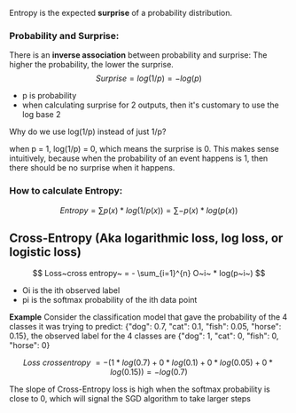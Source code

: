 Entropy is the expected **surprise** of a probability distribution.

### Probability and Surprise:
There is an **inverse association** between probability and surprise:
The higher the probability, the lower the surprise.
$$
Surprise = log(1/p) = -log(p)
$$
- p is probability
- when calculating surprise for 2 outputs, then it's customary to use the log base 2

Why do we use log(1/p) instead of just 1/p? 

when p = 1, log(1/p) = 0, which means the surprise is 0. This makes sense intuitively, because when the probability of an event happens is 1, then there should be no surprise when it happens. 

### How to calculate Entropy:
$$
Entropy = \sum p(x) * log(1/p(x)) = \sum -p(x)*log(p(x))
$$


## Cross-Entropy (Aka logarithmic loss, log loss, or logistic loss)

$$
Loss~cross entropy~ = - \sum_{i=1}^{n} O~i~ * log(p~i~)
$$

- Oi is the ith observed label
- pi is the softmax probability of the ith data point

**Example**
Consider the classification model that gave the probability of the 4 classes it was trying to predict: {"dog": 0.7, "cat": 0.1, "fish": 0.05, "horse": 0.15}, the observed label for the 4 classes are {"dog": 1, "cat": 0, "fish": 0, "horse": 0}

$$
Loss~cross entropy~ = - (1 * log(0.7) + 0 * log(0.1) + 0 * log(0.05) + 0 * log(0.15)) = -log(0.7)
$$

The slope of Cross-Entropy loss is high when the softmax probability is close to 0, which will signal the SGD algorithm to take larger steps
